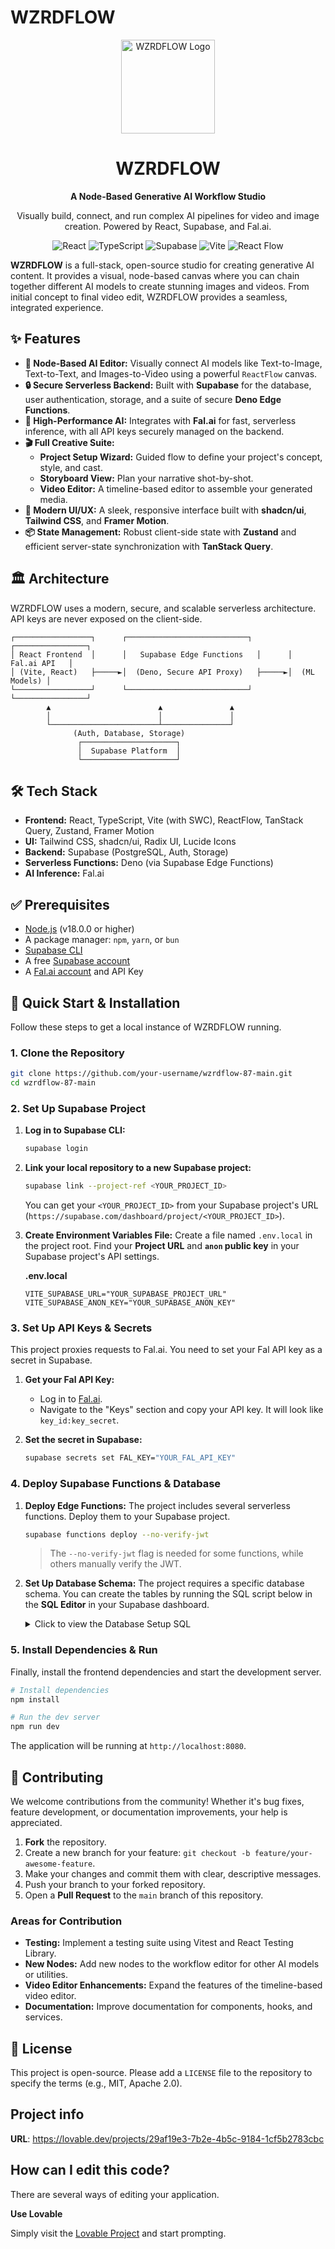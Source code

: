 # WZRDFLOW

<div align="center">
  <img src="https://raw.githubusercontent.com/user-attachments/assets/75e227dd-f761-4608-8e6f-1be7791dd13a" alt="WZRDFLOW Logo" width="150">
  <h1>WZRDFLOW</h1>
  <p><strong>A Node-Based Generative AI Workflow Studio</strong></p>
  <p>Visually build, connect, and run complex AI pipelines for video and image creation. Powered by React, Supabase, and Fal.ai.</p>
</div>

<p align="center">
  <img src="https://img.shields.io/badge/React-20232A?style=for-the-badge&logo=react&logoColor=61DAFB" alt="React">
  <img src="https://img.shields.io/badge/TypeScript-007ACC?style=for-the-badge&logo=typescript&logoColor=white" alt="TypeScript">
  <img src="https://img.shields.io/badge/Supabase-3ECF8E?style=for-the-badge&logo=supabase&logoColor=white" alt="Supabase">
  <img src="https://img.shields.io/badge/Vite-B73BFE?style=for-the-badge&logo=vite&logoColor=FFD62E" alt="Vite">
  <img src="https://img.shields.io/badge/React_Flow-0A0A0A?style=for-the-badge&logo=reactflow&logoColor=white" alt="React Flow">
</p>

**WZRDFLOW** is a full-stack, open-source studio for creating generative AI content. It provides a visual, node-based canvas where you can chain together different AI models to create stunning images and videos. From initial concept to final video edit, WZRDFLOW provides a seamless, integrated experience.

## ✨ Features

-   **🤖 Node-Based AI Editor:** Visually connect AI models like Text-to-Image, Text-to-Text, and Images-to-Video using a powerful `ReactFlow` canvas.
-   **🔒 Secure Serverless Backend:** Built with **Supabase** for the database, user authentication, storage, and a suite of secure **Deno Edge Functions**.
-   **🚀 High-Performance AI:** Integrates with **Fal.ai** for fast, serverless inference, with all API keys securely managed on the backend.
-   **🎬 Full Creative Suite:**
    -   **Project Setup Wizard:** Guided flow to define your project's concept, style, and cast.
    -   **Storyboard View:** Plan your narrative shot-by-shot.
    -   **Video Editor:** A timeline-based editor to assemble your generated media.
-   **💎 Modern UI/UX:** A sleek, responsive interface built with **shadcn/ui**, **Tailwind CSS**, and **Framer Motion**.
-   **📦 State Management:** Robust client-side state with **Zustand** and efficient server-state synchronization with **TanStack Query**.

## 🏛️ Architecture

WZRDFLOW uses a modern, secure, and scalable serverless architecture. API keys are never exposed on the client-side.

```
┌─────────────────┐      ┌───────────────────────────┐      ┌────────────────┐
│ React Frontend  │      │   Supabase Edge Functions   │      │   Fal.ai API   │
│ (Vite, React)   ├─────►│  (Deno, Secure API Proxy)   ├─────►│  (ML Models) │
└─────────────────┘      └───────────────────────────┘      └────────────────┘
        ▲                        ▲               ▲
        │                        │               │
        └────────────────────────┴───────────────┘
              (Auth, Database, Storage)
               ┌─────────────────────┐
               │  Supabase Platform  │
               └─────────────────────┘
```

## 🛠️ Tech Stack

-   **Frontend:** React, TypeScript, Vite (with SWC), ReactFlow, TanStack Query, Zustand, Framer Motion
-   **UI:** Tailwind CSS, shadcn/ui, Radix UI, Lucide Icons
-   **Backend:** Supabase (PostgreSQL, Auth, Storage)
-   **Serverless Functions:** Deno (via Supabase Edge Functions)
-   **AI Inference:** Fal.ai

## ✅ Prerequisites

-   [Node.js](https://nodejs.org/) (v18.0.0 or higher)
-   A package manager: `npm`, `yarn`, or `bun`
-   [Supabase CLI](https://supabase.com/docs/guides/cli)
-   A free [Supabase account](https://supabase.com/dashboard)
-   A [Fal.ai account](https://fal.ai/) and API Key

## 🚀 Quick Start & Installation

Follow these steps to get a local instance of WZRDFLOW running.

### 1. Clone the Repository

```bash
git clone https://github.com/your-username/wzrdflow-87-main.git
cd wzrdflow-87-main
```

### 2. Set Up Supabase Project

1.  **Log in to Supabase CLI:**
    ```bash
    supabase login
    ```

2.  **Link your local repository to a new Supabase project:**
    ```bash
    supabase link --project-ref <YOUR_PROJECT_ID>
    ```
    You can get your `<YOUR_PROJECT_ID>` from your Supabase project's URL (`https://supabase.com/dashboard/project/<YOUR_PROJECT_ID>`).

3.  **Create Environment Variables File:**
    Create a file named `.env.local` in the project root. Find your **Project URL** and **`anon` public key** in your Supabase project's API settings.

    **.env.local**
    ```env
    VITE_SUPABASE_URL="YOUR_SUPABASE_PROJECT_URL"
    VITE_SUPABASE_ANON_KEY="YOUR_SUPABASE_ANON_KEY"
    ```

### 3. Set Up API Keys & Secrets

This project proxies requests to Fal.ai. You need to set your Fal API key as a secret in Supabase.

1.  **Get your Fal API Key:**
    -   Log in to [Fal.ai](https://fal.ai/).
    -   Navigate to the "Keys" section and copy your API key. It will look like `key_id:key_secret`.

2.  **Set the secret in Supabase:**
    ```bash
    supabase secrets set FAL_KEY="YOUR_FAL_API_KEY"
    ```

### 4. Deploy Supabase Functions & Database

1.  **Deploy Edge Functions:**
    The project includes several serverless functions. Deploy them to your Supabase project.
    ```bash
    supabase functions deploy --no-verify-jwt
    ```
    > The `--no-verify-jwt` flag is needed for some functions, while others manually verify the JWT.

2.  **Set Up Database Schema:**
    The project requires a specific database schema. You can create the tables by running the SQL script below in the **SQL Editor** in your Supabase dashboard.

    <details>
    <summary>Click to view the Database Setup SQL</summary>

    ```sql
    -- Create the projects table
    CREATE TABLE public.projects (
      id UUID PRIMARY KEY DEFAULT gen_random_uuid(),
      user_id UUID NOT NULL REFERENCES auth.users(id),
      title TEXT NOT NULL,
      description TEXT,
      aspect_ratio TEXT DEFAULT '16:9',
      created_at TIMESTAMPTZ DEFAULT now() NOT NULL,
      updated_at TIMESTAMPTZ DEFAULT now()
    );
    ALTER TABLE public.projects ENABLE ROW LEVEL SECURITY;
    CREATE POLICY "Allow users to manage their own projects" ON public.projects FOR ALL USING (auth.uid() = user_id) WITH CHECK (auth.uid() = user_id);

    -- Create the workflows table
    CREATE TABLE public.workflows (
      id UUID PRIMARY KEY DEFAULT gen_random_uuid(),
      user_id UUID NOT NULL REFERENCES auth.users(id),
      name TEXT NOT NULL,
      created_at TIMESTAMPTZ DEFAULT now(),
      updated_at TIMESTAMPTZ DEFAULT now()
    );
    ALTER TABLE public.workflows ENABLE ROW LEVEL SECURITY;
    CREATE POLICY "Allow users to manage their own workflows" ON public.workflows FOR ALL USING (auth.uid() = user_id) WITH CHECK (auth.uid() = user_id);

    -- Create the nodes table
    CREATE TABLE public.nodes (
      id TEXT PRIMARY KEY,
      workflow_id UUID NOT NULL REFERENCES public.workflows(id) ON DELETE CASCADE,
      type TEXT NOT NULL,
      position_x REAL NOT NULL,
      position_y REAL NOT NULL,
      data JSONB,
      created_at TIMESTAMPTZ DEFAULT now(),
      updated_at TIMESTAMPTZ DEFAULT now()
    );
    ALTER TABLE public.nodes ENABLE ROW LEVEL SECURITY;
    CREATE POLICY "Allow users to manage nodes in their workflows" ON public.nodes FOR ALL USING (auth.uid() = (SELECT user_id FROM public.workflows WHERE id = workflow_id));

    -- Create the edges table
    CREATE TABLE public.edges (
      id TEXT PRIMARY KEY,
      workflow_id UUID NOT NULL REFERENCES public.workflows(id) ON DELETE CASCADE,
      source_node_id TEXT NOT NULL REFERENCES public.nodes(id) ON DELETE CASCADE,
      target_node_id TEXT NOT NULL REFERENCES public.nodes(id) ON DELETE CASCADE,
      data JSONB,
      created_at TIMESTAMPTZ DEFAULT now(),
      updated_at TIMESTAMPTZ DEFAULT now()
    );
    ALTER TABLE public.edges ENABLE ROW LEVEL SECURITY;
    CREATE POLICY "Allow users to manage edges in their workflows" ON public.edges FOR ALL USING (auth.uid() = (SELECT user_id FROM public.workflows WHERE id = workflow_id));

    -- Create other necessary tables (media, credits, etc.)
    -- (This schema is inferred from the types and may need adjustment)
    CREATE TABLE public.media_items (
      id UUID PRIMARY KEY DEFAULT gen_random_uuid(),
      project_id UUID NOT NULL REFERENCES public.projects(id) ON DELETE CASCADE,
      media_type TEXT NOT NULL,
      name TEXT NOT NULL,
      url TEXT,
      duration REAL,
      start_time REAL,
      end_time REAL,
      status TEXT,
      metadata JSONB,
      created_at TIMESTAMPTZ DEFAULT now(),
      updated_at TIMESTAMPTZ DEFAULT now()
    );
    ALTER TABLE public.media_items ENABLE ROW LEVEL SECURITY;
    CREATE POLICY "Allow users to manage media in their projects" ON public.media_items FOR ALL USING (auth.uid() = (SELECT user_id FROM public.projects WHERE id = project_id));
    ```
    </details>

### 5. Install Dependencies & Run

Finally, install the frontend dependencies and start the development server.

```bash
# Install dependencies
npm install

# Run the dev server
npm run dev
```

The application will be running at `http://localhost:8080`.

## 🤝 Contributing

We welcome contributions from the community! Whether it's bug fixes, feature development, or documentation improvements, your help is appreciated.

1.  **Fork** the repository.
2.  Create a new branch for your feature: `git checkout -b feature/your-awesome-feature`.
3.  Make your changes and commit them with clear, descriptive messages.
4.  Push your branch to your forked repository.
5.  Open a **Pull Request** to the `main` branch of this repository.

### Areas for Contribution

-   **Testing:** Implement a testing suite using Vitest and React Testing Library.
-   **New Nodes:** Add new nodes to the workflow editor for other AI models or utilities.
-   **Video Editor Enhancements:** Expand the features of the timeline-based video editor.
-   **Documentation:** Improve documentation for components, hooks, and services.

## 📜 License

This project is open-source. Please add a `LICENSE` file to the repository to specify the terms (e.g., MIT, Apache 2.0).


## Project info

**URL**: https://lovable.dev/projects/29af19e3-7b2e-4b5c-9184-1cf5b2783cbc

## How can I edit this code?

There are several ways of editing your application.

**Use Lovable**

Simply visit the [Lovable Project](https://lovable.dev/projects/29af19e3-7b2e-4b5c-9184-1cf5b2783cbc) and start prompting.
